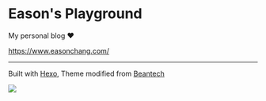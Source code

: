 # Eason's Playground

My personal blog :heart:

https://www.easonchang.com/

---

Built with [Hexo](https://hexo.io/), Theme modified from [Beantech](https://github.com/YenYuHsuan/hexo-theme-beantech)

![](https://imgur.com/yr3tzs2.png)
